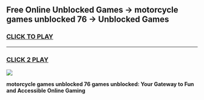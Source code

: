 
## Free Online Unblocked Games → motorcycle games unblocked 76 → Unblocked Games
<h3>
<a href="https://premium.freeplayer.one?title=motorcycle_games_unblocked_76&ref=21F">CLICK TO PLAY</a></h3>
<hr>

<h3>
<a href="https://premium.freeplayer.one?title=motorcycle_games_unblocked_76&ref=21F">CLICK 2 PLAY</a>
  
</h3>

<a href="https://premium.freeplayer.one?title=motorcycle_games_unblocked_76&ref=21F/"><img src="https://clearcache.store/games.png"></a>


**motorcycle games unblocked 76 games unblocked: Your Gateway to Fun and Accessible Online Gaming**
